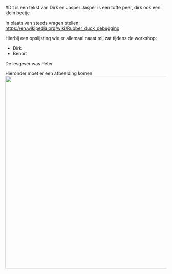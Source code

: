 ﻿#Dit is een tekst van Dirk en Jasper
Jasper is een toffe peer, dirk ook een klein beetje

In plaats van steeds vragen stellen:
https://en.wikipedia.org/wiki/Rubber_duck_debugging

Hierbij een opslijsting wie er allemaal naast mij zat tijdens de workshop:
* Dirk
* Benoït

De lesgever was Peter

Hieronder moet er een afbeelding komen
<img src="images/20190222_123140.jpg" width="600px" >

